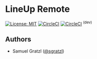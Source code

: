 LineUp Remote
=============

[![License: MIT][mit-image]][mit-url] [![CircleCI][ci-image]][ci-url]  [![CircleCI][ci-image-dev]][ci-url-dev] <sup>(dev)</sup>


Authors
-------

 * Samuel Gratzl ([@sgratzl](https://github.com/sgratzl))

[mit-image]: https://img.shields.io/badge/License-MIT-yellow.svg
[mit-url]: https://opensource.org/licenses/MIT
[ci-image]: https://circleci.com/gh/lineupjs/lineup_remote.svg?style=shield
[ci-url]: https://circleci.com/gh/lineupjs/lineup_remote
[ci-image-dev]: https://circleci.com/gh/lineupjs/lineup_remote/tree/develop.svg?style=shield
[ci-url-dev]: https://circleci.com/gh/lineupjs/lineup_remote/tree/develop
